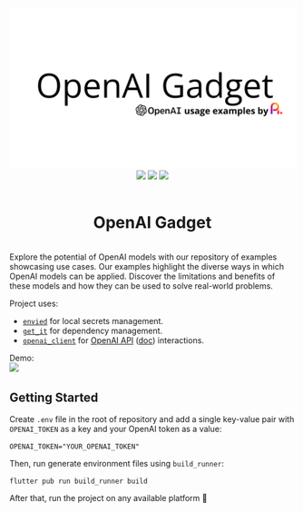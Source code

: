 <img src="images/banner.png" />
<div align="center">
    <img src="https://img.shields.io/static/v1?label=built%20with&message=flutter&color=blue&logo=flutter" /> 
    <img src="https://img.shields.io/static/v1?label=built%20with&message=dart&color=blue&logo=dart" />
    <img src="https://img.shields.io/static/v1?label=built%20using&message=openai&color=white&logo=openai" />
</div>
<br />
<div align="center">
    <h1>OpenAI Gadget</h1>
</div>
<br />
Explore the potential of OpenAI models with our repository of examples showcasing use cases. Our examples highlight the diverse ways in which OpenAI models can be applied. Discover the limitations and benefits of these models and how they can be used to solve real-world problems.    

Project uses:  
- <a href="https://pub.dev/packages/envied">`envied`</a> for local secrets management.  
- <a href="https://pub.dev/packages/get_it">`get_it`</a> for dependency management.  
- <a href="https://pub.dev/packages/openai_client">`openai_client`</a> for <a href="https://openai.com/api/">OpenAI API</a> (<a href="https://platform.openai.com/docs">doc</a>) interactions.  

Demo:  
<img src="images/demo.gif" />

## Getting Started  

Create `.env` file in the root of repository and add a single key-value pair with `OPENAI_TOKEN` as a key and your OpenAI token as a value:  
```env
OPENAI_TOKEN="YOUR_OPENAI_TOKEN"
```  

Then, run generate environment files using `build_runner`:  
```console
flutter pub run build_runner build
```  

After that, run the project on any available platform 🎉  

